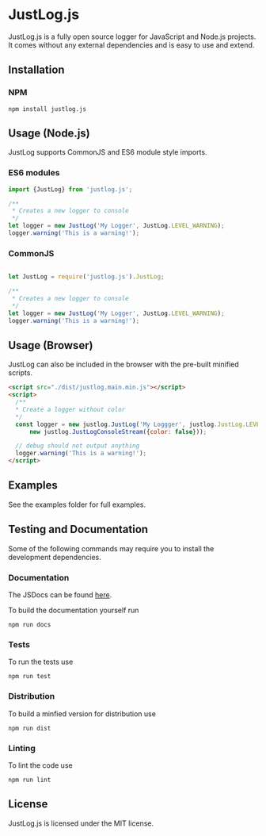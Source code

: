 
# JustLog.js
JustLog.js is a fully open source logger for JavaScript and Node.js projects.
It comes without any external dependencies and is easy to use and extend.

## Installation

### NPM
```
npm install justlog.js
```

## Usage  (Node.js)

JustLog supports CommonJS and ES6 module style imports.

### ES6 modules
```js
import {JustLog} from 'justlog.js';

/**
 * Creates a new logger to console
 */
let logger = new JustLog('My Logger', JustLog.LEVEL_WARNING);
logger.warning('This is a warning!');
```
### CommonJS
```js

let JustLog = require('justlog.js').JustLog;

/**
 * Creates a new logger to console
 */
let logger = new JustLog('My Logger', JustLog.LEVEL_WARNING);
logger.warning('This is a warning!');
```

## Usage (Browser)

JustLog can also be included in the browser with the pre-built minified scripts.
```html
<script src="./dist/justlog.main.min.js"></script>
<script>
  /**
  * Create a logger without color
  */
  const logger = new justlog.JustLog('My Loggger', justlog.JustLog.LEVEL_INFO,
      new justlog.JustLogConsoleStream({color: false}));

  // debug should not output anything
  logger.warning('This is a warning!');
</script>
```

## Examples

See the examples folder for full examples.

## Testing and Documentation
Some of the following commands may require you to install the development dependencies.

### Documentation
The JSDocs can be found [here](https://krickl.dev/justlog/index.html).

To build the documentation yourself run
```
npm run docs
```

### Tests
To run the tests use
```
npm run test
```

### Distribution
To build a minfied version for distribution use
```
npm run dist
```

### Linting
To lint the code use
```
npm run lint
```



## License
JustLog.js is licensed under the MIT license.





